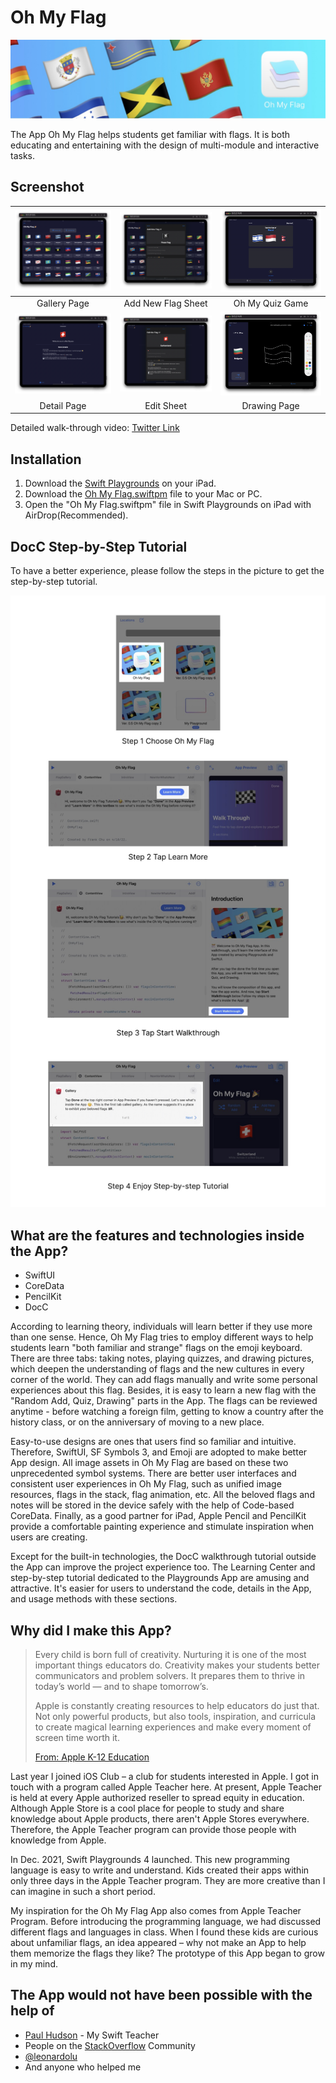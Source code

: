 # Oh My Flag

![banner](resources/banner.jpeg)

The App Oh My Flag helps students get familiar with flags. It is both educating and entertaining with the design of multi-module and interactive tasks.

## Screenshot

| ![gallery tab](resources/gallery-Tab-Medium.png) | ![add new](resources/add-New-Tab-Medium.png) |    ![quiz tab](resources/quiz-Tab-Medium.png)    |
| :----------------------------------------------: | :------------------------------------------: | :----------------------------------------------: |
|                   Gallery Page                   |              Add New Flag Sheet              |                 Oh My Quiz Game                  |
|  ![detail tab](resources/detail-Tab-Medium.png)  |  ![edit tab](resources/edit-Tab-Medium.png)  | ![drawing tab](resources/drawing-Tab-Medium.png) |
|                   Detail Page                    |                  Edit Sheet                  |                   Drawing Page                   |

Detailed walk-through video: [Twitter Link](https://twitter.com/cyongfrank/status/1518663840463872000)

## Installation

1. Download the [Swift Playgrounds](https://apps.apple.com/us/app/swift-playgrounds/id908519492) on your iPad.
2. Download the [Oh My Flag.swiftpm](https://github.com/yongfrank/OhMyFlag-WWDC22/raw/main/OhMyFlag.swiftpm.zip) file to your Mac or PC.
3. Open the "Oh My Flag.swiftpm" file in Swift Playgrounds on iPad with AirDrop(Recommended).

## DocC Step-by-Step Tutorial

To have a better experience, please follow the steps in the picture to get the step-by-step tutorial. 

![This is a readme image. There are four steps to guide people in the step-by-step tutorial](resources/readme.jpeg)

## What are the features and technologies inside the App?

* SwiftUI
* CoreData
* PencilKit
* DocC

According to learning theory, individuals will learn better if they use more than one sense. Hence, Oh My Flag tries to employ different ways to help students learn "both familiar and strange" flags on the emoji keyboard. There are three tabs: taking notes, playing quizzes, and drawing pictures, which deepen the understanding of flags and the new cultures in every corner of the world. They can add flags manually and write some personal experiences about this flag. Besides, it is easy to learn a new flag with the "Random Add, Quiz, Drawing" parts in the App. The flags can be reviewed anytime - before watching a foreign film, getting to know a country after the history class, or on the anniversary of moving to a new place.

Easy-to-use designs are ones that users find so familiar and intuitive. Therefore, SwiftUI, SF Symbols 3, and Emoji are adopted to make better App design. All image assets in Oh My Flag are based on these two unprecedented symbol systems. There are better user interfaces and consistent user experiences in Oh My Flag, such as unified image resources, flags in the stack, flag animation, etc. All the beloved flags and notes will be stored in the device safely with the help of Code-based CoreData. Finally, as a good partner for iPad, Apple Pencil and PencilKit provide a comfortable painting experience and stimulate inspiration when users are creating. 

Except for the built-in technologies, the DocC walkthrough tutorial outside the App can improve the project experience too. The Learning Center and step-by-step tutorial dedicated to the Playgrounds App are amusing and attractive. It's easier for users to understand the code, details in the App, and usage methods with these sections. 

## Why did I make this App?

> Every child is born full of creativity. Nurturing it is one of the most important things educators do. Creativity makes your students better communicators and problem solvers. It prepares them to thrive in today’s world — and to shape tomorrow’s.
>
> Apple is constantly creating resources to help educators do just that. Not only powerful products, but also tools, inspiration, and curricula to create magical learning experiences and make every moment of screen time worth it.
>
> [From: Apple K-12 Education](https://www.apple.com/education/k12/)

Last year I joined iOS Club – a club for students interested in Apple. I got in touch with a program called Apple Teacher here. At present, Apple Teacher is held at every Apple authorized reseller to spread equity in education. Although Apple Store is a cool place for people to study and share knowledge about Apple products, there aren't Apple Stores everywhere. Therefore, the Apple Teacher program can provide those people with knowledge from Apple.

In Dec. 2021, Swift Playgrounds 4 launched. This new programming language is easy to write and understand. Kids created their apps within only three days in the Apple Teacher program. They are more creative than I can imagine in such a short period.

My inspiration for the Oh My Flag App also comes from Apple Teacher Program. Before introducing the programming language, we had discussed different flags and languages in class. When I found these kids are curious about unfamiliar flags, an idea appeared – why not make an App to help them memorize the flags they like? The prototype of this App began to grow in my mind.

## The App would not have been possible with the help of

* [Paul Hudson](https://www.hackingwithswift.com) - My Swift Teacher
* People on the [StackOverflow](https://stackoverflow.com) Community
* [@leonardolu](https://github.com/leonardolu) 
* And anyone who helped me

